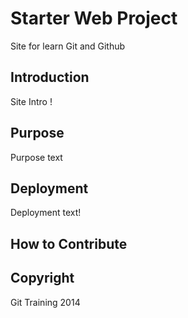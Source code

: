 
# Starter Web Project

Site for learn Git and Github

## Introduction

Site Intro !

## Purpose

Purpose text

## Deployment

Deployment text!

## How to Contribute

## Copyright

Git Training 2014


